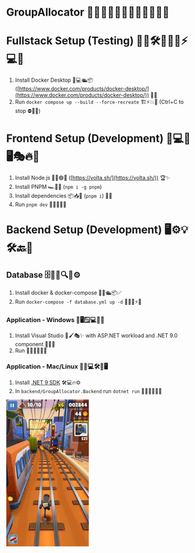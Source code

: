 # GroupAllocator 🤖🤖🤖🚀🔥🎉💥💯💎✨🎊🦾

# Fullstack Setup (Testing) 🧑‍💻🛠️🐳🚀💡⚡💻🎯

1. Install Docker Desktop 🐋💻🛳️📦 ([https://www.docker.com/products/docker-desktop/](https://www.docker.com/products/docker-desktop/)) 🎉🎊
1. Run `docker compose up --build --force-recreate` 🏗️⚡💥🚀 (Ctrl+C to stop ⛔🛑❌)

# Frontend Setup (Development) 🎨💻🚀🖥️🎭🔥🌟

1. Install Node.js 🍃💚🟢💾 ([https://volta.sh/](https://volta.sh/)) 🏆✨
1. Install PNPM 🏎️💨💾 (`npm i -g pnpm`)
1. Install dependencies 📦📥📀 (`pnpm i`) 🚀🎊
1. Run `pnpm dev` 🚀💥🎯💡🔥

# Backend Setup (Development) 🖥️⚙️💡🛠️🔙🎯

## Database 🗄️🐘💾🔍💡⚙️

1. Install docker & docker-compose 🐳🔧🛳️📦✅
1. Run `docker-compose -f database.yml up -d` 🚀✅💾⚡🔥

### Application - Windows 🏢🖥️🪟💻🔵💾

1. Install Visual Studio 🎨🖌️🎭✨ with ASP.NET workload and .NET 9.0 component 🎯💡🔵
1. Run 🏃‍♂️💨💥🚀✅

### Application - Mac/Linux 🍏🐧💻🛠️🔴🖥️

1. Install [.NET 9 SDK](https://dotnet.microsoft.com/en-us/download/dotnet/9.0) 🛠️💻🔥⚙️
1. In `backend/GroupAllocator.Backend` run `dotnet run` 🚀🎉🔥💯💡🎯

![Cool GIF](readme-images/help.gif)